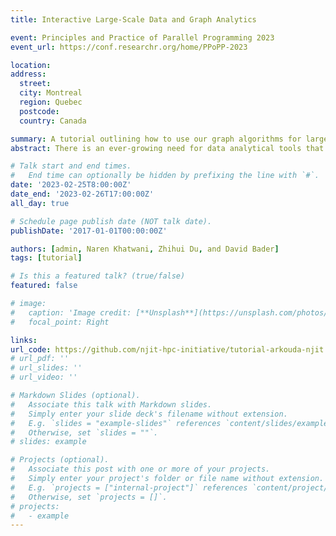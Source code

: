 ```yaml
---
title: Interactive Large-Scale Data and Graph Analytics

event: Principles and Practice of Parallel Programming 2023
event_url: https://conf.researchr.org/home/PPoPP-2023

location:
address:
  street:
  city: Montreal
  region: Quebec
  postcode: 
  country: Canada

summary: A tutorial outlining how to use our graph algorithms for large-scale graph and data analytics.
abstract: There is an ever-growing need for data analytical tools that can handle massive data sets. Arkouda is a Python framework with a Chapel back-end created with the intention to scale NumPy operations at scale for datasets that exceeds tens of terabytes in size. The Python front-end allows for data scientists to utilize the functionality of Arkouda to carry out expensive high-performance computing (HPC) kernels that require the usage of large distributed arrays. Arkouda is not designed with the intention to totally replace libraries like Pandas or NumPy, but rather provide the capability to handle datasets that are massive in size in a highly-scalable environment. The goal is to create an environment that is beneficial for exploratory data and graph analysis (EDA) while staying simple enough for all data scientists to be able to pick up without an issue. Recently, our group at NJIT has created a new graph analysis library based off Arkouda under the name Arachne. The purpose of this tutorial is to provide a comprehensive view of typical pipelines that can be built and integrated with Arkouda. We will first begin by introducing an overview of Arkouda for and then move to Arachne. Examples will be provided with the questions and problems data scientists may want to answer and how Arkouda and Arachne can fit in to solve said problems. We will conclude with questions and further work that our group is planning for Arachne. Both Arkouda and Arachne are open-source and found on GitHub.

# Talk start and end times.
#   End time can optionally be hidden by prefixing the line with `#`.
date: '2023-02-25T8:00:00Z'
date_end: '2023-02-26T17:00:00Z'
all_day: true

# Schedule page publish date (NOT talk date).
publishDate: '2017-01-01T00:00:00Z'

authors: [admin, Naren Khatwani, Zhihui Du, and David Bader]
tags: [tutorial]

# Is this a featured talk? (true/false)
featured: false

# image:
#   caption: 'Image credit: [**Unsplash**](https://unsplash.com/photos/bzdhc5b3Bxs)'
#   focal_point: Right

links:
url_code: https://github.com/njit-hpc-initiative/tutorial-arkouda-njit
# url_pdf: ''
# url_slides: ''
# url_video: ''

# Markdown Slides (optional).
#   Associate this talk with Markdown slides.
#   Simply enter your slide deck's filename without extension.
#   E.g. `slides = "example-slides"` references `content/slides/example-slides.md`.
#   Otherwise, set `slides = ""`.
# slides: example

# Projects (optional).
#   Associate this post with one or more of your projects.
#   Simply enter your project's folder or file name without extension.
#   E.g. `projects = ["internal-project"]` references `content/project/deep-learning/index.md`.
#   Otherwise, set `projects = []`.
# projects:
#   - example
---
```


<!-- {{% callout note %}}
Click on the **Slides** button above to view the built-in slides feature.
{{% /callout %}}

Slides can be added in a few ways:

- **Create** slides using Wowchemy's [_Slides_](https://wowchemy.com/docs/managing-content/#create-slides) feature and link using `slides` parameter in the front matter of the talk file
- **Upload** an existing slide deck to `static/` and link using `url_slides` parameter in the front matter of the talk file
- **Embed** your slides (e.g. Google Slides) or presentation video on this page using [shortcodes](https://wowchemy.com/docs/writing-markdown-latex/).

Further event details, including [page elements](https://wowchemy.com/docs/writing-markdown-latex/) such as image galleries, can be added to the body of this page. -->

